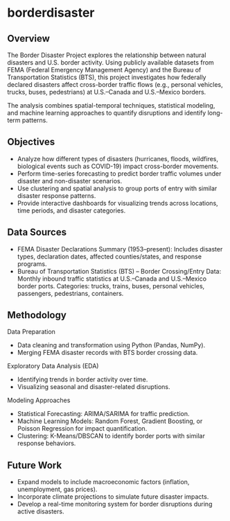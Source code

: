 # borderdisaster

## Overview
The Border Disaster Project explores the relationship between natural disasters and U.S. border activity. Using publicly available datasets from FEMA (Federal Emergency Management Agency) and the Bureau of Transportation Statistics (BTS), this project investigates how federally declared disasters affect cross-border traffic flows (e.g., personal vehicles, trucks, buses, pedestrians) at U.S.–Canada and U.S.–Mexico borders.

The analysis combines spatial-temporal techniques, statistical modeling, and machine learning approaches to quantify disruptions and identify long-term patterns.

## Objectives
- Analyze how different types of disasters (hurricanes, floods, wildfires, biological events such as COVID-19) impact cross-border movements.
- Perform time-series forecasting to predict border traffic volumes under disaster and non-disaster scenarios.
- Use clustering and spatial analysis to group ports of entry with similar disaster response patterns.
- Provide interactive dashboards for visualizing trends across locations, time periods, and disaster categories.

## Data Sources
- FEMA Disaster Declarations Summary (1953–present):  Includes disaster types, declaration dates, affected counties/states, and response programs.
- Bureau of Transportation Statistics (BTS) – Border Crossing/Entry Data: Monthly inbound traffic statistics at U.S.–Canada and U.S.–Mexico border ports. Categories: trucks, trains, buses, personal vehicles, passengers, pedestrians, containers.

## Methodology
Data Preparation
- Data cleaning and transformation using Python (Pandas, NumPy).
- Merging FEMA disaster records with BTS border crossing data.

Exploratory Data Analysis (EDA)
- Identifying trends in border activity over time.
- Visualizing seasonal and disaster-related disruptions.

Modeling Approaches
- Statistical Forecasting: ARIMA/SARIMA for traffic prediction.
- Machine Learning Models: Random Forest, Gradient Boosting, or Poisson Regression for impact quantification.
- Clustering: K-Means/DBSCAN to identify border ports with similar response behaviors.

## Future Work
- Expand models to include macroeconomic factors (inflation, unemployment, gas prices).
- Incorporate climate projections to simulate future disaster impacts.
- Develop a real-time monitoring system for border disruptions during active disasters.
